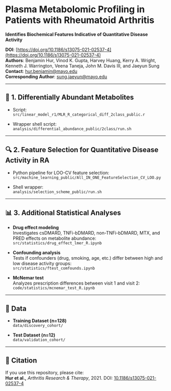 # Plasma Metabolomic Profiling in Patients with Rheumatoid Arthritis  
**Identifies Biochemical Features Indicative of Quantitative Disease Activity**

**DOI**: [https://doi.org/10.1186/s13075-021-02537-4](https://doi.org/10.1186/s13075-021-02537-4)  
**Authors**: Benjamin Hur, Vinod K. Gupta, Harvey Huang, Kerry A. Wright, Kenneth J. Warrington, Veena Taneja, John M. Davis III, and Jaeyun Sung  
**Contact**: hur.benjamin@mayo.edu  
**Corresponding Author**: sung.jaeyun@mayo.edu  

---

## 🧪 1. Differentially Abundant Metabolites

- Script:  
  `src/linear_model_r1/MLR_R_categorical_diff_2class_public.r`

- Wrapper shell script:  
  `analysis/differential_abundance_public/2class/run.sh`

---

## 🔍 2. Feature Selection for Quantitative Disease Activity in RA

- Python pipeline for LOO-CV feature selection:  
  `src/machine_learning_public/All_IN_ONE_FeatureSelection_CV_LOO.py`

- Shell wrapper:  
  `analysis/selection_scheme_public/run.sh`

---

## 📊 3. Additional Statistical Analyses

- **Drug effect modeling**  
  Investigates csDMARD, TNFi-bDMARD, non-TNFi-bDMARD, MTX, and PRED effects on metabolite abundance:  
  `src/statistics/drug_effect_lmer_R.ipynb`

- **Confounding analysis**  
  Tests if confounders (drug, smoking, age, etc.) differ between high and low disease activity groups:  
  `src/statistics/ftest_comfounds.ipynb`

- **McNemar test**  
  Analyzes prescription differences between visit 1 and visit 2:  
  `code/statistics/mcnemar_test_R.ipynb`

---

## 📁 Data

- **Training Dataset (n=128)**  
  `data/discovery_cohort/`

- **Test Dataset (n=12)**  
  `data/validation_cohort/`

---

## 🔗 Citation

If you use this repository, please cite:  
**Hur et al.,** *Arthritis Research & Therapy*, 2021. DOI: [10.1186/s13075-021-02537-4](https://doi.org/10.1186/s13075-021-02537-4)
